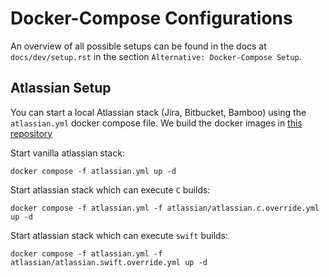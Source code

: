 # Docker-Compose Configurations

An overview of all possible setups can be found in the docs at `docs/dev/setup.rst` in the section
`Alternative: Docker-Compose Setup`.

## Atlassian Setup

You can start a local Atlassian stack (Jira, Bitbucket, Bamboo) using the `atlassian.yml` docker compose file. We build the docker images in [this repository](https://github.com/ls1intum/Artemis-Local-Setup-Docker)

Start vanilla atlassian stack: 
```
docker compose -f atlassian.yml up -d 
```


Start atlassian stack which can execute `C` builds: 

```
docker compose -f atlassian.yml -f atlassian/atlassian.c.override.yml up -d 
```

Start atlassian stack which can execute `swift` builds: 
```
docker compose -f atlassian.yml -f atlassian/atlassian.swift.override.yml up -d 
```
